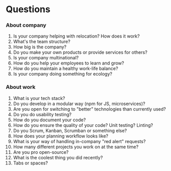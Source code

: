 # Questions

### About company

1. Is your company helping with relocation? How does it work?
2. What's the team structure?
3. How big is the company?
4. Do you make your own products or provide services for others?
5. Is your company multinational?
6. How do you help your employees to learn and grow?
7. How do you maintain a healthy work-life balance?
8. Is your company doing something for ecology?

### About work

1. What is your tech stack?
3. Do you develop in a modular way (npm for JS, microservices)?
4. Are you open for switching to "better" technologies than currently used?
5. Do you do usability testing?
6. How do you document your code?
7. How do you ensure the quality of your code? Unit testing? Linting?
8. Do you Scrum, Kanban, Scrumban or something else?
9. How does your planning workflow looks like?
10. What is your way of handling in-company "red alert" requests?
11. How many different projects you work on at the same time?
12. Are you pro open-source?
13. What is the coolest thing you did recently?
14. Tabs or spaces?
